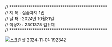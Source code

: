 // **********************************************                                                                               
// 제 목 : 실습과제 1번                                                                                                           
// 날 짜 : 2024년 10월31일                                                                                                       
// 작성자 : 2301378 김위제                                                                                                       
// **********************************************                                                                               

![스크린샷 2024-11-04 192342](https://github.com/user-attachments/assets/56f942f0-467e-42c5-8b11-03eb0b12418d)
